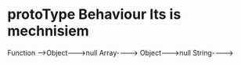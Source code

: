 # protoType Behaviour Its is mechnisiem 

 Function -->Object--->null
 Array---->
             Object--->null
 String---->


